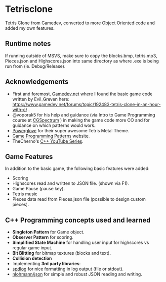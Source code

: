 # Tetrisclone
Tetris Clone from Gamedev, converted to more Object Oriented code and added my own features.

## Runtime notes
If running outside of MSVS, make sure to copy the blocks.bmp, tetris.mp3, Pieces.json and Highscores.json into same directory as where .exe is being run from (ie. Debug/Release).

## Acknowledgements
* First and foremost, [Gamedev.net](https://www.gamedev.net) where I found the basic game code written by Evil_Greven here: https://www.gamedev.net/forums/topic/192483-tetris-clone-in-an-hour-with-c/ .
* @voporak5 for his help and guidance (via Intro to Game Programming course at [CGSpectrum](https://cgspectrum.com) ) in making the game code more OO and for guidance on which patterns would work.
* [Powerglove](https://www.powergloveband.com/) for their super awesome Tetris Metal Theme.
* [Game Programming Patterns](http://gameprogrammingpatterns.com/) website.
* TheCherno's [C++ YouTube Series](https://www.youtube.com/playlist?list=PLlrATfBNZ98dudnM48yfGUldqGD0S4FFb).

## Game Features
In addition to the basic game, the following basic features were added:
* Scoring
* Highscores read and written to JSON file. (shown via F1).
* Game Pause (pause key).
* Tetris music 
* Pieces data read from Pieces.json file (possible to design custom pieces).

## C++ Programming concepts used and learned
* __Singleton Pattern__ for Game object.
* __Observer Pattern__ for scoring.
* __Simplified State Machine__ for handling user input for highscores vs regular game input.
* __Bit Blitting__ for bitmap textures (blocks and text).
* __Collision detection__
* Implementing __3rd party libraries__:
 * [spdlog](https://github.com/gabime/spdlog) for nice formatting in log output (file or stdout).
 * [nlohmann/json](https://github.com/nlohmann/json) for simple and robust JSON reading and writing.


